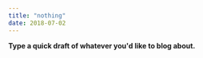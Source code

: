 ```yaml
---
title: "nothing"
date: 2018-07-02
---
```



**Type a quick draft of whatever you'd like to blog about.**
